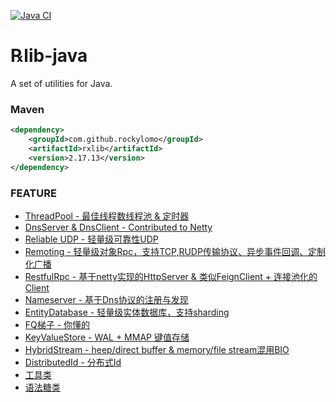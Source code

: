 [![Java CI](https://github.com/RockyLOMO/rxlib/actions/workflows/maven.yml/badge.svg)](https://github.com/RockyLOMO/rxlib/actions/workflows/maven.yml)

# ℞lib-java
A set of utilities for Java.

### Maven
```xml
<dependency>
    <groupId>com.github.rockylomo</groupId>
    <artifactId>rxlib</artifactId>
    <version>2.17.13</version>
</dependency>
```
### FEATURE
* [ThreadPool - 最佳线程数线程池 & 定时器](https://github.com/RockyLOMO/rxlib/wiki/ThreadPool---%E6%9C%80%E4%BD%B3%E7%BA%BF%E7%A8%8B%E6%95%B0%E7%BA%BF%E7%A8%8B%E6%B1%A0-&-%E5%AE%9A%E6%97%B6%E5%99%A8)
* [DnsServer & DnsClient - Contributed to Netty](https://github.com/RockyLOMO/rxlib/wiki/DnsServer-&-DnsClient)
* [Reliable UDP - 轻量级可靠性UDP](https://github.com/RockyLOMO/rxlib/wiki/Reliable-UDP-%E8%BD%BB%E9%87%8F%E7%BA%A7%E5%8F%AF%E9%9D%A0%E6%80%A7UDP)
* [Remoting - 轻量级对象Rpc，支持TCP,RUDP传输协议、异步事件回调、定制化广播](https://github.com/RockyLOMO/rxlib/wiki/Remoting---%E8%BD%BB%E9%87%8F%E7%BA%A7%E5%AF%B9%E8%B1%A1Rpc%EF%BC%8C%E6%94%AF%E6%8C%81TCP,RUDP%E4%BC%A0%E8%BE%93%E5%8D%8F%E8%AE%AE%E3%80%81%E5%BC%82%E6%AD%A5%E4%BA%8B%E4%BB%B6%E5%9B%9E%E8%B0%83%E3%80%81%E5%AE%9A%E5%88%B6%E5%8C%96%E5%B9%BF%E6%92%AD)
* [RestfulRpc - 基于netty实现的HttpServer & 类似FeignClient + 连接池化的Client](https://github.com/RockyLOMO/rxlib/wiki/RestfulRpc---%E7%B1%BB%E4%BC%BCFeignClient---%E8%BF%9E%E6%8E%A5%E6%B1%A0%E5%8C%96%E7%9A%84Client)
* [Nameserver - 基于Dns协议的注册与发现]()
* [EntityDatabase - 轻量级实体数据库，支持sharding](https://github.com/RockyLOMO/rxlib/wiki/EntityDatabase---%E8%BD%BB%E9%87%8F%E7%BA%A7%E5%AE%9E%E4%BD%93%E6%95%B0%E6%8D%AE%E5%BA%93%EF%BC%8C%E6%94%AF%E6%8C%81sharding)
* [FQ梯子 - 你懂的](https://github.com/RockyLOMO/rxlib/wiki/KX%E4%B8%8A%E7%BD%91)
* [KeyValueStore - WAL + MMAP 键值存储](https://github.com/RockyLOMO/rxlib/wiki/KeyValueStore---%E9%94%AE%E5%80%BC%E5%AD%98%E5%82%A8)
* [HybridStream - heep/direct buffer & memory/file stream混用BIO](https://github.com/RockyLOMO/rxlib/wiki/HybridStream---heep-direct-buffer-&-memory-file-stream%E6%B7%B7%E7%94%A8BIO)
* [DistributedId - 分布式Id](https://github.com/RockyLOMO/rxlib/wiki/DistributedId-%E5%88%86%E5%B8%83%E5%BC%8FId)
* [工具类](https://github.com/RockyLOMO/rxlib/wiki/%E5%B7%A5%E5%85%B7%E7%B1%BB)
* [语法糖类](https://github.com/RockyLOMO/rxlib/wiki/%E8%AF%AD%E6%B3%95%E7%B3%96%E7%B1%BB)

